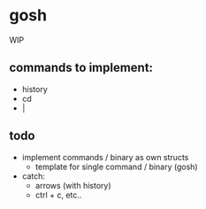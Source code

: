# gosh
WIP 

## commands to implement:

- history
- cd
- |


## todo

- implement commands / binary as own structs
    - template for single command / binary (gosh)
- catch:
    - arrows (with history)
    - ctrl + c, etc..
    

